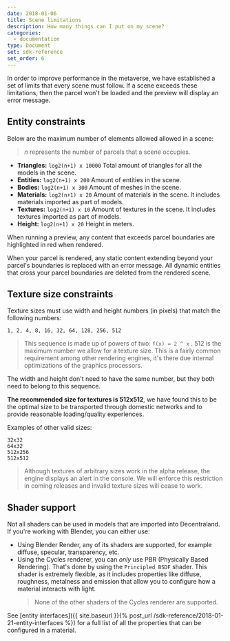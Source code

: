 ```yaml
---
date: 2018-01-06
title: Scene limitations
description: How many things can I put on my scene?
categories:
  - documentation
type: Document
set: sdk-reference
set_order: 6
---
```


In order to improve performance in the metaverse, we have established a set of limits that every scene must follow. If a
scene exceeds these limitations, then the parcel won't be loaded and the preview will display an error message.

## Entity constraints

Below are the maximum number of elements allowed allowed in a scene:

> _n_ represents the number of parcels that a scene occupies.

- **Triangles:** `log2(n+1) x 10000` Total amount of triangles for all the models in the scene.
- **Entities:** `log2(n+1) x 200` Amount of entities in the scene.
- **Bodies:** `log2(n+1) x 300` Amount of meshes in the scene.
- **Materials:** `log2(n+1) x 20` Amount of materials in the scene. It includes materials imported as part of models.
- **Textures:** `log2(n+1) x 10` Amount of textures in the scene. It includes textures imported as part of models.
- **Height:** `log2(n+1) x 20` Height in meters.

When running a preview, any content that exceeds parcel boundaries are highlighted in red when rendered.

When your parcel is rendered, any static content extending beyond your parcel's boundaries is replaced with an error message. All dynamic entities that cross your parcel boundaries are deleted from the rendered scene.

## Texture size constraints

Texture sizes must use width and height numbers (in pixels) that match the following numbers:

```
1, 2, 4, 8, 16, 32, 64, 128, 256, 512
```

> This sequence is made up of powers of two: `f(x) = 2 ^ x` . 512 is the maximum number we allow for a texture size. This is a fairly common requirement among other rendering engines, it's there due internal optimizations of the graphics processors.

The width and height don't need to have the same number, but they both need to belong to this sequence.

**The recommended size for textures is 512x512**, we have found this to be the optimal size to be transported through domestic networks and to provide reasonable loading/quality experiences.

Examples of other valid sizes:

```
32x32
64x32
512x256
512x512
```

> Although textures of arbitrary sizes work in the alpha release, the engine displays an alert in the console. We will enforce this restriction in coming releases and invalid texture sizes will cease to work.

## Shader support

Not all shaders can be used in models that are imported into Decentraland. If you're working with Blender, you can either use:

- Using Blender Render, any of its shaders are supported, for example diffuse, specular, transparency, etc.
- Using the Cycles renderer, you can _only_ use PBR (Physically Based Rendering). That's done by using the `Principled BSDF` shader. This shader is extremely flexible, as it includes properties like diffuse, roughness, metalness and emission that allow you to configure how a material interacts with light.
  > None of the other shaders of the Cycles renderer are supported.

See [entity interfaces]({{ site.baseurl }}{% post_url /sdk-reference/2018-01-21-entity-interfaces %}) for a full list of all the properties that can be configured in a material.
